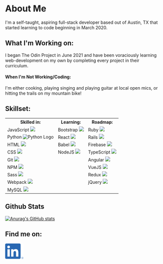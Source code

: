 # About Me
I'm a self-taught, aspiring full-stack developer based out of Austin, TX that started learning to code beginning in March 2020. 

## What I'm Working on:
I began The Odin Project in June 2021 and have been voraciously learning web-development on my own by completing every project in their curriculum.

#### When I'm Not Working/Coding:
I'm either cooking, playing singing and playing guitar at local open mics, or hitting the trails on my mountain bike!

## Skillset:
<table>
  <tr>
    <th>
      Skilled in:
    </th>
    <th>
      Learning:
    </th>
    <th>
      Roadmap:
    </th>
  </tr>
  <tr>
    <td>
      <span>JavaScript</span>
      <img src="https://cdn.jsdelivr.net/gh/devicons/devicon/icons/javascript/javascript-original.svg" />
    </td>
    <td>
      <span>Bootstrap</span>
      <img src="https://cdn.jsdelivr.net/gh/devicons/devicon/icons/bootstrap/bootstrap-original.svg" />
    </td>
    <td>
      <span>Ruby</span>
      <img src="https://cdn.jsdelivr.net/gh/devicons/devicon/icons/ruby/ruby-original.svg" />
    </td>
  </tr>
  <tr>
    <td>
      <span>Python</span>
      <img src="https://cdn.jsdelivr.net/gh/devicons/devicon/icons/python/python-original.svg" alt="Python Logo">
    </td>
    <td>
      <span>React</span>
      <img src="https://cdn.jsdelivr.net/gh/devicons/devicon/icons/react/react-original.svg" />
    </td>
    <td>
      <span>Rails</span>
      <img src="https://cdn.jsdelivr.net/gh/devicons/devicon/icons/rails/rails-plain-wordmark.svg" />
    </td>
  </tr>
  <tr>
    <td>
      <span>HTML</span>
      <img src="https://cdn.jsdelivr.net/gh/devicons/devicon/icons/html5/html5-original.svg" />
    </td>
    <td>
      <span>Babel</span>
      <img src="https://cdn.jsdelivr.net/gh/devicons/devicon/icons/babel/babel-original.svg" />
    </td>
    <td>
      <span>Firebase</span>
      <img src="https://cdn.jsdelivr.net/gh/devicons/devicon/icons/firebase/firebase-plain.svg"/>
    </td>
  </tr>
  <tr>
    <td>
      <span>CSS</span>
      <img src="https://cdn.jsdelivr.net/gh/devicons/devicon/icons/css3/css3-original.svg" />
    </td>
    <td>
      <span>NodeJS</span>
      <img src="https://cdn.jsdelivr.net/gh/devicons/devicon/icons/nodejs/nodejs-original.svg"/>
    </td>
    <td>
      <span>TypeScript</span>
      <img src="https://cdn.jsdelivr.net/gh/devicons/devicon/icons/typescript/typescript-original.svg" />
    </td>
  </tr>
  <tr>
    <td>
      <span>Git</span>
      <img src="https://cdn.jsdelivr.net/gh/devicons/devicon/icons/git/git-original.svg"/>
    </td>
    <td></td>
    <td>
      <span>Angular</span>
      <img src="https://cdn.jsdelivr.net/gh/devicons/devicon/icons/angularjs/angularjs-original.svg" />
    </td>
  </tr>
  <tr>
    <td>
      <span>NPM</span>
      <img src="https://cdn.jsdelivr.net/gh/devicons/devicon/icons/npm/npm-original-wordmark.svg" />
    </td>
    <td></td>
    <td>
      <span>VueJS</span>
      <img src="https://cdn.jsdelivr.net/gh/devicons/devicon/icons/vuejs/vuejs-original.svg" />
    </td>
  </tr>
  <tr>
    <td>
      <span>Sass</span>
      <img src="https://cdn.jsdelivr.net/gh/devicons/devicon/icons/sass/sass-original.svg" />
    </td>
    <td></td>
    <td>
      <span>Redux</span>
      <img src="https://cdn.jsdelivr.net/gh/devicons/devicon/icons/redux/redux-original.svg" />
    </td>
  </tr>
  <tr>
    <td>
      <span>Webpack</span>
      <img src="https://cdn.jsdelivr.net/gh/devicons/devicon/icons/webpack/webpack-original.svg" />
    </td>
    <td></td>
    <td>
      <span>jQuery</span>
      <img src="https://cdn.jsdelivr.net/gh/devicons/devicon/icons/jquery/jquery-original.svg" />
    </td>
  </tr>
  <tr>
    <td>
      <span>MySQL</span>
      <img src="https://cdn.jsdelivr.net/gh/devicons/devicon/icons/mysql/mysql-original.svg" />
    </td>
    <td></td>
    <td></td>
  </tr>
</table>

## Github Stats
[![Anurag's GitHub stats](https://github-readme-stats.vercel.app/api?username=Drew-Daniels)](https://github.com/anuraghazra/github-readme-stats)

## Find me on:
<a href="https://www.linkedin.com/in/drew-daniels/">
  <img src="./linked-in-logo.png" alt="LinkedIn Icon" height=50em>
</a>
